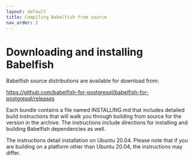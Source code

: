 ```yaml
---
layout: default
title: Compiling Babelfish from source
nav_order: 2
---
```


# Downloading and installing Babelfish

Babelfish source distributions are available for download from:  

https://github.com/babelfish-for-postgresql/babelfish-for-postgresql/releases

Each bundle contains a file named INSTALLING.md that includes detailed build instructions that will walk you through building from source for the version in the archive. The instructions include directions for installing and building Babelfish dependencies as well.  

The instructions detail installation on Ubuntu 20.04. Please note that if you are building on a platform other than Ubuntu 20.04, the instructions may differ.